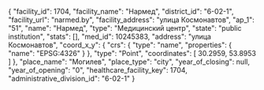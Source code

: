 {
    "facility_id": 1704,
    "facility_name": "Нармед",
    "district_id": "6-02-1",
    "facility_url": "narmed.by",
    "facility_address": "улица Космонавтов",
    "ap_1": "51",
    "name": "Нармед",
    "type": "Медицинский центр",
    "state": "public institution",
    "stats": [],
    "med_id": 10245383,
    "address": "улица Космонавтов",
    "coord_x_y": {
        "crs": {
            "type": "name",
            "properties": {
                "name": "EPSG:4326"
            }
        },
        "type": "Point",
        "coordinates": [
            30.2959,
            53.8953
        ]
    },
    "place_name": "Могилев",
    "place_type": "city",
    "year_of_closing": null,
    "year_of_opening": "0",
    "healthcare_facility_key": 1704,
    "administrative_division_id": "6-02-1"
}